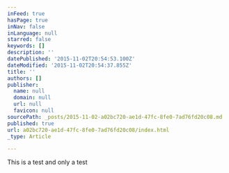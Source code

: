```yaml
---
inFeed: true
hasPage: true
inNav: false
inLanguage: null
starred: false
keywords: []
description: ''
datePublished: '2015-11-02T20:54:53.100Z'
dateModified: '2015-11-02T20:54:37.855Z'
title: ''
authors: []
publisher:
  name: null
  domain: null
  url: null
  favicon: null
sourcePath: _posts/2015-11-02-a02bc720-ae1d-47fc-8fe0-7ad76fd20c08.md
published: true
url: a02bc720-ae1d-47fc-8fe0-7ad76fd20c08/index.html
_type: Article

---
```

This is a test and only a test